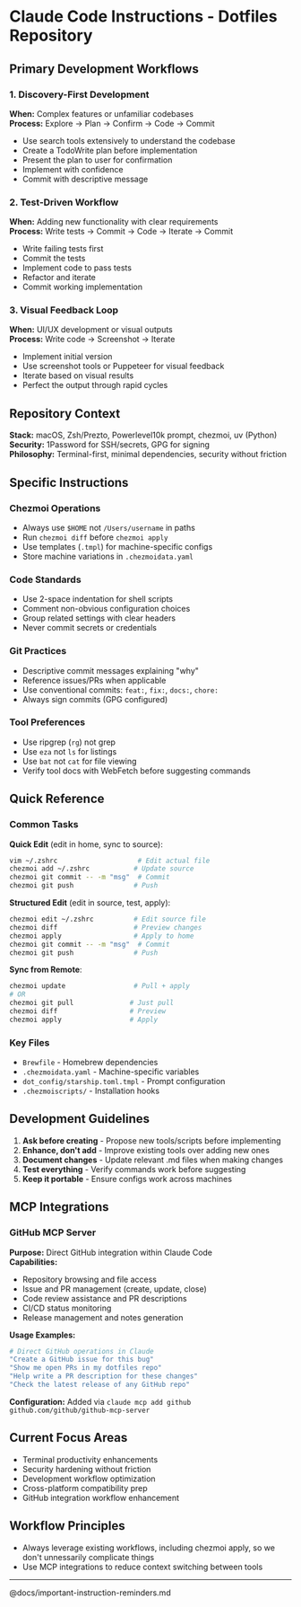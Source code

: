 # Claude Code Instructions - Dotfiles Repository

## Primary Development Workflows

### 1. Discovery-First Development
**When:** Complex features or unfamiliar codebases  
**Process:** Explore → Plan → Confirm → Code → Commit
- Use search tools extensively to understand the codebase
- Create a TodoWrite plan before implementation
- Present the plan to user for confirmation
- Implement with confidence
- Commit with descriptive message

### 2. Test-Driven Workflow
**When:** Adding new functionality with clear requirements  
**Process:** Write tests → Commit → Code → Iterate → Commit
- Write failing tests first
- Commit the tests
- Implement code to pass tests
- Refactor and iterate
- Commit working implementation

### 3. Visual Feedback Loop
**When:** UI/UX development or visual outputs  
**Process:** Write code → Screenshot → Iterate
- Implement initial version
- Use screenshot tools or Puppeteer for visual feedback
- Iterate based on visual results
- Perfect the output through rapid cycles

## Repository Context

**Stack:** macOS, Zsh/Prezto, Powerlevel10k prompt, chezmoi, uv (Python)  
**Security:** 1Password for SSH/secrets, GPG for signing  
**Philosophy:** Terminal-first, minimal dependencies, security without friction

## Specific Instructions

### Chezmoi Operations
- Always use `$HOME` not `/Users/username` in paths
- Run `chezmoi diff` before `chezmoi apply`
- Use templates (`.tmpl`) for machine-specific configs
- Store machine variations in `.chezmoidata.yaml`

### Code Standards
- Use 2-space indentation for shell scripts
- Comment non-obvious configuration choices
- Group related settings with clear headers
- Never commit secrets or credentials

### Git Practices
- Descriptive commit messages explaining "why"
- Reference issues/PRs when applicable
- Use conventional commits: `feat:`, `fix:`, `docs:`, `chore:`
- Always sign commits (GPG configured)

### Tool Preferences
- Use ripgrep (`rg`) not grep
- Use `eza` not `ls` for listings
- Use `bat` not `cat` for file viewing
- Verify tool docs with WebFetch before suggesting commands

## Quick Reference

### Common Tasks

**Quick Edit** (edit in home, sync to source):
```bash
vim ~/.zshrc                    # Edit actual file
chezmoi add ~/.zshrc           # Update source
chezmoi git commit -- -m "msg"  # Commit
chezmoi git push               # Push
```

**Structured Edit** (edit in source, test, apply):
```bash
chezmoi edit ~/.zshrc          # Edit source file
chezmoi diff                   # Preview changes
chezmoi apply                  # Apply to home
chezmoi git commit -- -m "msg"  # Commit
chezmoi git push               # Push
```

**Sync from Remote**:
```bash
chezmoi update                 # Pull + apply
# OR
chezmoi git pull              # Just pull
chezmoi diff                  # Preview
chezmoi apply                 # Apply
```

### Key Files
- `Brewfile` - Homebrew dependencies
- `.chezmoidata.yaml` - Machine-specific variables
- `dot_config/starship.toml.tmpl` - Prompt configuration
- `.chezmoiscripts/` - Installation hooks

## Development Guidelines

1. **Ask before creating** - Propose new tools/scripts before implementing
2. **Enhance, don't add** - Improve existing tools over adding new ones
3. **Document changes** - Update relevant .md files when making changes
4. **Test everything** - Verify commands work before suggesting
5. **Keep it portable** - Ensure configs work across machines

## MCP Integrations

### GitHub MCP Server
**Purpose:** Direct GitHub integration within Claude Code  
**Capabilities:**
- Repository browsing and file access
- Issue and PR management (create, update, close)
- Code review assistance and PR descriptions
- CI/CD status monitoring
- Release management and notes generation

**Usage Examples:**
```bash
# Direct GitHub operations in Claude
"Create a GitHub issue for this bug"
"Show me open PRs in my dotfiles repo"
"Help write a PR description for these changes"
"Check the latest release of any GitHub repo"
```

**Configuration:** Added via `claude mcp add github github.com/github/github-mcp-server`

## Current Focus Areas
- Terminal productivity enhancements
- Security hardening without friction
- Development workflow optimization
- Cross-platform compatibility prep
- GitHub integration workflow enhancement

## Workflow Principles
- Always leverage existing workflows, including chezmoi apply, so we don't unnessarily complicate things
- Use MCP integrations to reduce context switching between tools

---
@docs/important-instruction-reminders.md